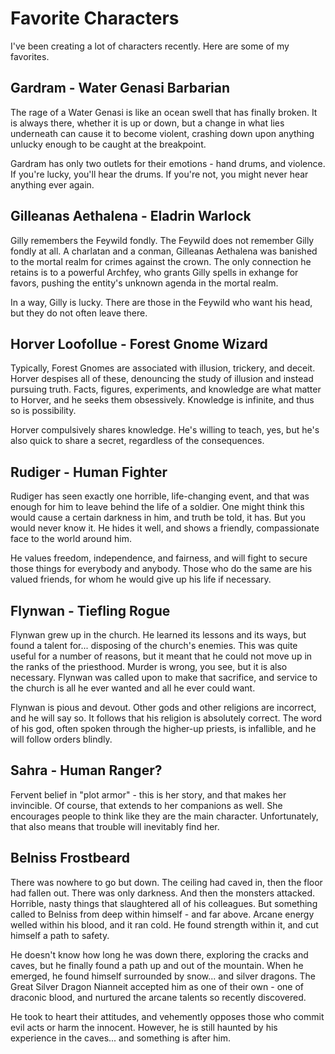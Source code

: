 # Favorite Characters

I've been creating a lot of characters recently. Here are some of my favorites.

## Gardram - Water Genasi Barbarian

The rage of a Water Genasi is like an ocean swell that has finally broken. It is always there, whether it is up or down, but a change in what lies underneath can cause it to become violent, crashing down upon anything unlucky enough to be caught at the breakpoint.

Gardram has only two outlets for their emotions - hand drums, and violence. If you're lucky, you'll hear the drums. If you're not, you might never hear anything ever again.

## Gilleanas Aethalena - Eladrin Warlock

Gilly remembers the Feywild fondly. The Feywild does not remember Gilly fondly at all. A charlatan and a conman, Gilleanas Aethalena was banished to the mortal realm for crimes against the crown. The only connection he retains is to a powerful Archfey, who grants Gilly spells in exhange for favors, pushing the entity's unknown agenda in the mortal realm.

In a way, Gilly is lucky. There are those in the Feywild who want his head, but they do not often leave there.

## Horver Loofollue - Forest Gnome Wizard

Typically, Forest Gnomes are associated with illusion, trickery, and deceit. Horver despises all of these, denouncing the study of illusion and instead pursuing truth. Facts, figures, experiments, and knowledge are what matter to Horver, and he seeks them obsessively. Knowledge is infinite, and thus so is possibility.

Horver compulsively shares knowledge. He's willing to teach, yes, but he's also quick to share a secret, regardless of the consequences.

## Rudiger - Human Fighter

Rudiger has seen exactly one horrible, life-changing event, and that was enough for him to leave behind the life of a soldier. One might think this would cause a certain darkness in him, and truth be told, it has. But you would never know it. He hides it well, and shows a friendly, compassionate face to the world around him.

He values freedom, independence, and fairness, and will fight to secure those things for everybody and anybody. Those who do the same are his valued friends, for whom he would give up his life if necessary.

## Flynwan - Tiefling Rogue

Flynwan grew up in the church. He learned its lessons and its ways, but found a talent for... disposing of the church's enemies. This was quite useful for a number of reasons, but it meant that he could not move up in the ranks of the priesthood. Murder is wrong, you see, but it is also necessary. Flynwan was called upon to make that sacrifice, and service to the church is all he ever wanted and all he ever could want.

Flynwan is pious and devout. Other gods and other religions are incorrect, and he will say so. It follows that his religion is absolutely correct. The word of his god, often spoken through the higher-up priests, is infallible, and he will follow orders blindly.

## Sahra - Human Ranger?

Fervent belief in "plot armor" - this is her story, and that makes her invincible. Of course, that extends to her companions as well. She encourages people to think like they are the main character. Unfortunately, that also means that trouble will inevitably find her.

## Belniss Frostbeard

There was nowhere to go but down. The ceiling had caved in, then the floor had fallen out. There was only darkness. And then the monsters attacked. Horrible, nasty things that slaughtered all of his colleagues. But something called to Belniss from deep within himself - and far above. Arcane energy welled within his blood, and it ran cold. He found strength within it, and cut himself a path to safety.

He doesn't know how long he was down there, exploring the cracks and caves, but he finally found a path up and out of the mountain. When he emerged, he found himself surrounded by snow... and silver dragons. The Great Silver Dragon Nianneit accepted him as one of their own - one of draconic blood, and nurtured the arcane talents so recently discovered.

He took to heart their attitudes, and vehemently opposes those who commit evil acts or harm the innocent. However, he is still haunted by his experience in the caves... and something is after him.